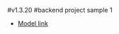 #v1.3.20
#backend project sample 1

- [Model link](https://app.eraser.io/workspace/YtPqZ1VogxGy1jzIDkzj)
